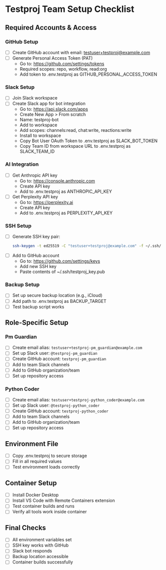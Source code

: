 # Testproj Team Setup Checklist

## Required Accounts & Access

### GitHub Setup
- [ ] Create GitHub account with email: testuser+testproj@example.com
- [ ] Generate Personal Access Token (PAT)
  - Go to: https://github.com/settings/tokens
  - Required scopes: repo, workflow, read:org
  - Add token to .env.testproj as GITHUB_PERSONAL_ACCESS_TOKEN

### Slack Setup
- [ ] Join Slack workspace
- [ ] Create Slack app for bot integration
  - Go to: https://api.slack.com/apps
  - Create New App > From scratch
  - Name: testproj-bot
  - Add to workspace
  - Add scopes: channels:read, chat:write, reactions:write
  - Install to workspace
  - Copy Bot User OAuth Token to .env.testproj as SLACK_BOT_TOKEN
  - Copy Team ID from workspace URL to .env.testproj as SLACK_TEAM_ID

### AI Integration
- [ ] Get Anthropic API key
  - Go to: https://console.anthropic.com
  - Create API key
  - Add to .env.testproj as ANTHROPIC_API_KEY
- [ ] Get Perplexity API key
  - Go to: https://perplexity.ai
  - Create API key
  - Add to .env.testproj as PERPLEXITY_API_KEY

### SSH Setup
- [ ] Generate SSH key pair:
  ```bash
  ssh-keygen -t ed25519 -C "testuser+testproj@example.com" -f ~/.ssh/testproj_key
  ```
- [ ] Add to GitHub account
  - Go to: https://github.com/settings/keys
  - Add new SSH key
  - Paste contents of ~/.ssh/testproj_key.pub

### Backup Setup
- [ ] Set up secure backup location (e.g., iCloud)
- [ ] Add path to .env.testproj as BACKUP_TARGET
- [ ] Test backup script works

## Role-Specific Setup

### Pm Guardian
- [ ] Create email alias: `testuser+testproj-pm_guardian@example.com`
- [ ] Set up Slack user: `@testproj-pm_guardian`
- [ ] Create GitHub account: `testproj-pm_guardian`
- [ ] Add to team Slack channels
- [ ] Add to GitHub organization/team
- [ ] Set up repository access

### Python Coder
- [ ] Create email alias: `testuser+testproj-python_coder@example.com`
- [ ] Set up Slack user: `@testproj-python_coder`
- [ ] Create GitHub account: `testproj-python_coder`
- [ ] Add to team Slack channels
- [ ] Add to GitHub organization/team
- [ ] Set up repository access

## Environment File
- [ ] Copy .env.testproj to secure storage
- [ ] Fill in all required values
- [ ] Test environment loads correctly

## Container Setup
- [ ] Install Docker Desktop
- [ ] Install VS Code with Remote Containers extension
- [ ] Test container builds and runs
- [ ] Verify all tools work inside container

## Final Checks
- [ ] All environment variables set
- [ ] SSH key works with GitHub
- [ ] Slack bot responds
- [ ] Backup location accessible
- [ ] Container builds successfully
